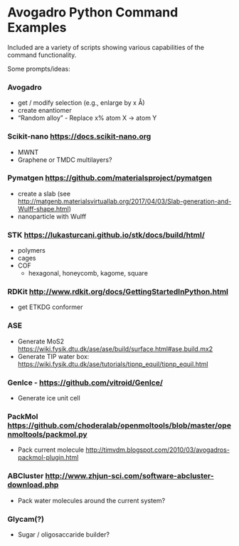 Avogadro Python Command Examples
======

Included are a variety of scripts showing various capabilities of the
command functionality.

Some prompts/ideas:

### Avogadro
- get / modify selection (e.g., enlarge by x Å)
- create enantiomer
- “Random alloy” - Replace x% atom X -> atom Y

### Scikit-nano https://docs.scikit-nano.org
- MWNT
- Graphene or TMDC multilayers?

### Pymatgen  https://github.com/materialsproject/pymatgen
- create a slab (see http://matgenb.materialsvirtuallab.org/2017/04/03/Slab-generation-and-Wulff-shape.html)
- nanoparticle with Wulff

### STK https://lukasturcani.github.io/stk/docs/build/html/
- polymers
- cages
- COF
   - hexagonal, honeycomb, kagome, square

### RDKit http://www.rdkit.org/docs/GettingStartedInPython.html
- get ETKDG conformer

### ASE
- Generate MoS2 https://wiki.fysik.dtu.dk/ase/ase/build/surface.html#ase.build.mx2
- Generate TIP water box: https://wiki.fysik.dtu.dk/ase/tutorials/tipnp_equil/tipnp_equil.html

### GenIce - https://github.com/vitroid/GenIce/
- Generate ice unit cell

### PackMol https://github.com/choderalab/openmoltools/blob/master/openmoltools/packmol.py
- Pack current molecule http://timvdm.blogspot.com/2010/03/avogadros-packmol-plugin.html

### ABCluster http://www.zhjun-sci.com/software-abcluster-download.php
- Pack water molecules around the current system?

### Glycam(?)
- Sugar / oligosaccaride builder?
